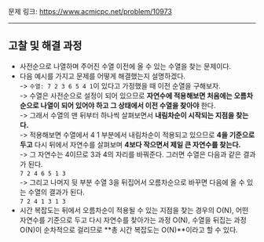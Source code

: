 문제 링크: https://www.acmicpc.net/problem/10973
- - -
## 고찰 및 해결 과정 
- 사전순으로 나열하며 주어진 수열 이전에 올 수 있는 수열을 찾는 문제이다.  
- 다음 예시를 가지고 문제를 어떻게 해결했는지 설명하겠다.  
  -> ```수열: 7 2 3 6 5 4 1```이 있다고 가정했을 때 이전 순열을 구해보자.  
  -> 수열은 사전순으로 설정이 되어 있으므로 **자연수에 적용해보면 처음에는 오름차순으로 나열이 되어 있어야 하고 그 상태에서 이전 수열을 찾아야** 한다.  
  -> 그래서 수열의 맨 뒤부터 하나씩 살펴보면서 **내림차순이 시작되는 지점을 찾는다.**  
  -> 적용해보면 수열에서 4 1 부분에서 내림차순이 적용되고 있으므로 **4을 기준으로 두고** 다시 뒤에서 자연수를 살펴보며 **4보다 작으면서 제일 큰 자연수를 찾는다.**  
  -> 그 자연수는 4이므로 3과 4의 자리를 바꿔준다. 그러면 수열은 다음과 같은 결과가 된다.  
    ```7 2 4 6 5 1 3```  
  -> 그리고 나머지 뒷 부분 수열 3을 뒤집어서 오름차순으로 바꾸면 다음에 올 수 있는 수열의 결과가 된다.  
    ```7 2 4 1 3 1 3```  
- 시간 복잡도는 뒤에서 오름차순이 적용될 수 있는 지점을 찾는 경우의 O(N), 어떤 자연수를 기준으로 두고 다시 자연수를 찾아가는 과정 O(N), 수열을 뒤집는 과정 O(N)이 순차적으로 걸리므로 **총 시간 복잡도는 O(N)**이라고 할 수 있다.  
